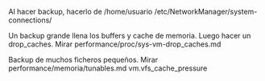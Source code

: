 Al hacer backup, hacerlo de /home/usuario
/etc/NetworkManager/system-connections/


Un backup grande llena los buffers y cache de memoria. Luego hacer un drop_caches. Mirar performance/proc/sys-vm-drop_caches.md


Backup de muchos ficheros pequeños. Mirar performance/memoria/tunables.md vm.vfs_cache_pressure
